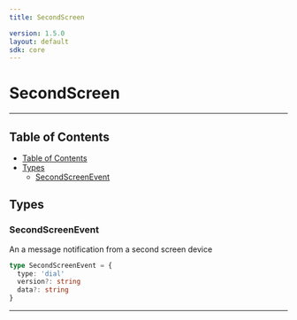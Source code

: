 ```yaml
---
title: SecondScreen

version: 1.5.0
layout: default
sdk: core
---
```


# SecondScreen

---

## Table of Contents

- [Table of Contents](#table-of-contents)
- [Types](#types)
  - [SecondScreenEvent](#secondscreenevent)

## Types

### SecondScreenEvent

An a message notification from a second screen device

```typescript
type SecondScreenEvent = {
  type: 'dial'
  version?: string
  data?: string
}
```

---

